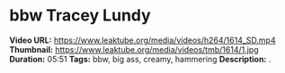 # bbw Tracey Lundy

**Video URL:** https://www.leaktube.org/media/videos/h264/1614_SD.mp4
**Thumbnail:** https://www.leaktube.org/media/videos/tmb/1614/1.jpg
**Duration:** 05:51
**Tags:** bbw, big ass, creamy, hammering
**Description:** .